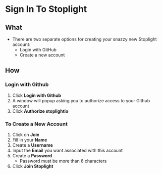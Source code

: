 # Sign In To Stoplight 

## What
* There are two separate options for creating your snazzy new Stoplight account: 
    * Login with GitHub 
    * Create a new account 
  
## How

### Login  with Github

1. Click **Login with Github** 
2. A window will popup asking you to authorize access to your Github account 
3. Click **Authorize stoplightio**

### To Create a New Account

1. Click on **Join**
2. Fill in your **Name** 
3. Create a **Username** 
4. Input the **Email** you want associated with this account 
5. Create a **Password**
    * Password must be more than 6 characters 
6. Click **Join Stoplight**

